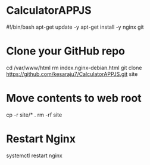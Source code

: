 # CalculatorAPPJS

#!/bin/bash
apt-get update -y
apt-get install -y nginx git

# Clone your GitHub repo
cd /var/www/html
rm index.nginx-debian.html
git clone https://github.com/kesaraju7/CalculatorAPPJS.git site

# Move contents to web root
cp -r site/* .
rm -rf site

# Restart Nginx
systemctl restart nginx

